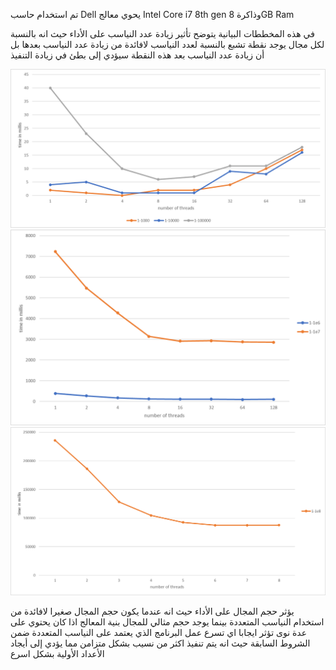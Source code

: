 

تم استخدام حاسب Dell يحوي معالج Intel Core i7 8th gen وذاكرة 8GB Ram 

في هذه المخططات البيانية يتوضح تأثير زيادة عدد النياسب على الأداء حيث انه بالنسبة لكل مجال يوجد نقطة تشبع بالنسبة لعدد النياسب لافائدة من زيادة عدد النياسب بعدها بل أن زيادة عدد النياسب بعد هذه النقطة سيؤدي إلى بطئ في زيادة التنفيذ

![img.png](src/main/java/org/example/img.png)
![img.png](img.png)
![img_1.png](img_1.png)


يؤثر حجم المجال على الأداء حيث انه عندما يكون حجم المجال صغيرا لافائدة من استخدام النياسب المتعددة بينما يوجد حجم مثالي للمجال 
بنية المعالج اذا كان يحتوي على عدة نوى تؤثر ايجابا اي تسرع عمل البرنامج الذي يعتمد على النياسب المتعددة ضمن الشروط السابقة حيث انه يتم تنفيذ اكثر من نسيب بشكل متزامن مما يؤدي إلى أيجاد الأعداد الأولية بشكل اسرع 


